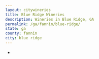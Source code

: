 ```yaml
---
layout: citywineries
title: Blue Ridge Wineries
description: Wineries in Blue Ridge, GA
permalink: /ga/fannin/blue-ridge/
state: ga
county: fannin
city: blue ridge
---
```

-
